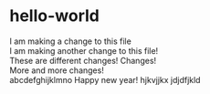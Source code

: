 # hello-world

I am making a change to this file  
I am making another change to this file!  
These are different changes!
Changes!  
More and more changes!  
abcdefghijklmno
Happy new year!
hjkvjjkx
jdjdfjkld